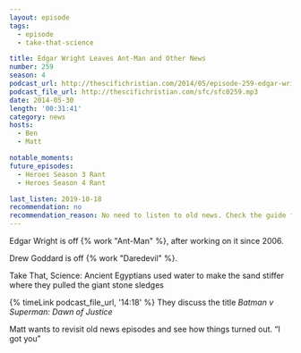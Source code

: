 ```yaml
---
layout: episode
tags:
  - episode
  - take-that-science

title: Edgar Wright Leaves Ant-Man and Other News
number: 259
season: 4
podcast_url: http://thescifichristian.com/2014/05/episode-259-edgar-wright-leaves-ant-man-and-other-news/
podcast_file_url: http://thescifichristian.com/sfc/sfc0259.mp3
date: 2014-05-30
length: '00:31:41'
category: news
hosts:
  - Ben
  - Matt

notable_moments: 
future_episodes:
  - Heroes Season 3 Rant
  - Heroes Season 4 Rant

last_listen: 2019-10-18
recommendation: no
recommendation_reason: No need to listen to old news. Check the guide for what's interesting in hindsight.
---
```

Edgar Wright is off {% work "Ant-Man" %}, after working on it since 2006.

Drew Goddard is off {% work "Daredevil" %}.

Take That, Science: Ancient Egyptians used water to make the sand stiffer where they pulled the giant stone sledges

{% timeLink podcast_file_url, '14:18' %} They discuss the title <i class='work-title'>Batman v Superman: Dawn of Justice</i>

Matt wants to revisit old news episodes and see how things turned out. <q class="archivist inline">I got you</q>